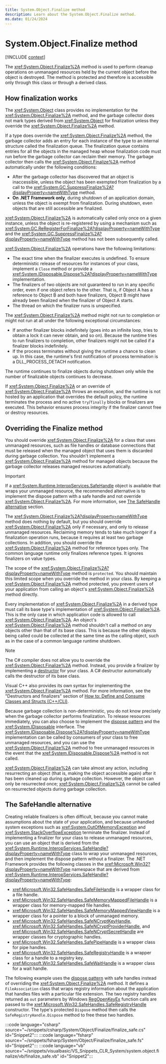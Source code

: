 ```yaml
---
title: System.Object.Finalize method
description: Learn about the System.Object.Finalize method.
ms.date: 01/24/2024
---
```

# System.Object.Finalize method

[!INCLUDE [context](includes/context.md)]

The <xref:System.Object.Finalize%2A> method is used to perform cleanup operations on unmanaged resources held by the current object before the object is destroyed. The method is protected and therefore is accessible only through this class or through a derived class.

## How finalization works

The <xref:System.Object> class provides no implementation for the <xref:System.Object.Finalize%2A> method, and the garbage collector does not mark types derived from <xref:System.Object> for finalization unless they override the <xref:System.Object.Finalize%2A> method.

If a type does override the <xref:System.Object.Finalize%2A> method, the garbage collector adds an entry for each instance of the type to an internal structure called the finalization queue. The finalization queue contains entries for all the objects in the managed heap whose finalization code must run before the garbage collector can reclaim their memory. The garbage collector then calls the <xref:System.Object.Finalize%2A> method automatically under the following conditions:

- After the garbage collector has discovered that an object is inaccessible, unless the object has been exempted from finalization by a call to the <xref:System.GC.SuppressFinalize%2A?displayProperty=nameWithType> method.
- **On .NET Framework only**, during shutdown of an application domain, unless the object is exempt from finalization. During shutdown, even objects that are still accessible are finalized.

<xref:System.Object.Finalize%2A> is automatically called only once on a given instance, unless the object is re-registered by using a mechanism such as <xref:System.GC.ReRegisterForFinalize%2A?displayProperty=nameWithType> and the <xref:System.GC.SuppressFinalize%2A?displayProperty=nameWithType> method has not been subsequently called.

<xref:System.Object.Finalize%2A> operations have the following limitations:

- The exact time when the finalizer executes is undefined. To ensure deterministic release of resources for instances of your class, implement a `Close` method or provide a <xref:System.IDisposable.Dispose%2A?displayProperty=nameWithType> implementation.
- The finalizers of two objects are not guaranteed to run in any specific order, even if one object refers to the other. That is, if Object A has a reference to Object B and both have finalizers, Object B might have already been finalized when the finalizer of Object A starts.
- The thread on which the finalizer runs is unspecified.

The <xref:System.Object.Finalize%2A> method might not run to completion or might not run at all under the following exceptional circumstances:

- If another finalizer blocks indefinitely (goes into an infinite loop, tries to obtain a lock it can never obtain, and so on). Because the runtime tries to run finalizers to completion, other finalizers might not be called if a finalizer blocks indefinitely.
- If the process terminates without giving the runtime a chance to clean up. In this case, the runtime's first notification of process termination is a DLL_PROCESS_DETACH notification.

The runtime continues to finalize objects during shutdown only while the number of finalizable objects continues to decrease.

If <xref:System.Object.Finalize%2A> or an override of <xref:System.Object.Finalize%2A> throws an exception, and the runtime is not hosted by an application that overrides the default policy, the runtime terminates the process and no active `try`/`finally` blocks or finalizers are executed. This behavior ensures process integrity if the finalizer cannot free or destroy resources.

## Overriding the Finalize method

You should override <xref:System.Object.Finalize%2A> for a class that uses unmanaged resources, such as file handles or database connections that must be released when the managed object that uses them is discarded during garbage collection. You shouldn't implement a <xref:System.Object.Finalize%2A> method for managed objects because the garbage collector releases managed resources automatically.

> [!IMPORTANT]
> If a <xref:System.Runtime.InteropServices.SafeHandle> object is available that wraps your unmanaged resource, the recommended alternative is to implement the dispose pattern with a safe handle and not override <xref:System.Object.Finalize%2A>. For more information, see [The SafeHandle alternative](#SafeHandle) section.

The <xref:System.Object.Finalize%2A?displayProperty=nameWithType> method does nothing by default, but you should override <xref:System.Object.Finalize%2A> only if necessary, and only to release unmanaged resources. Reclaiming memory tends to take much longer if a finalization operation runs, because it requires at least two garbage collections. In addition, you should override the <xref:System.Object.Finalize%2A> method for reference types only. The common language runtime only finalizes reference types. It ignores finalizers on value types.

The scope of the <xref:System.Object.Finalize%2A?displayProperty=nameWithType> method is `protected`. You should maintain this limited scope when you override the method in your class. By keeping a <xref:System.Object.Finalize%2A> method protected, you prevent users of your application from calling an object's <xref:System.Object.Finalize%2A> method directly.

Every implementation of <xref:System.Object.Finalize%2A> in a derived type must call its base type's implementation of <xref:System.Object.Finalize%2A>. This is the only case in which application code is allowed to call <xref:System.Object.Finalize%2A>. An object's <xref:System.Object.Finalize%2A> method shouldn't call a method on any objects other than that of its base class. This is because the other objects being called could be collected at the same time as the calling object, such as in the case of a common language runtime shutdown.

> [!NOTE]
> The C# compiler does not allow you to override the <xref:System.Object.Finalize%2A> method. Instead, you provide a finalizer by implementing a [destructor](/dotnet/csharp/programming-guide/classes-and-structs/destructors) for your class. A C# destructor automatically calls the destructor of its base class.
>
> Visual C++ also provides its own syntax for implementing the <xref:System.Object.Finalize%2A> method. For more information, see the "Destructors and finalizers" section of [How to: Define and Consume Classes and Structs (C++/CLI)](/cpp/dotnet/how-to-define-and-consume-classes-and-structs-cpp-cli).

Because garbage collection is non-deterministic, you do not know precisely when the garbage collector performs finalization. To release resources immediately, you can also choose to implement the [dispose pattern](../../standard/garbage-collection/implementing-dispose.md)
and the <xref:System.IDisposable> interface. The <xref:System.IDisposable.Dispose%2A?displayProperty=nameWithType> implementation can be called by consumers of your class to free unmanaged resources, and you can use the <xref:System.Object.Finalize%2A> method to free unmanaged resources in the event that the <xref:System.IDisposable.Dispose%2A> method is not called.

<xref:System.Object.Finalize%2A> can take almost any action, including resurrecting an object (that is, making the object accessible again) after it has been cleaned up during garbage collection. However, the object can only be resurrected once; <xref:System.Object.Finalize%2A> cannot be called on resurrected objects during garbage collection.

## The SafeHandle alternative

Creating reliable finalizers is often difficult, because you cannot make assumptions about the state of your application, and because unhandled system exceptions such as <xref:System.OutOfMemoryException> and <xref:System.StackOverflowException> terminate the finalizer. Instead of implementing a finalizer for your class to release unmanaged resources, you can use an object that is derived from the <xref:System.Runtime.InteropServices.SafeHandle?displayProperty=nameWithType> class to wrap your unmanaged resources, and then implement the dispose pattern without a finalizer. The .NET Framework provides the following classes in the <xref:Microsoft.Win32?displayProperty=nameWithType> namespace that are derived from <xref:System.Runtime.InteropServices.SafeHandle?displayProperty=nameWithType>:

- <xref:Microsoft.Win32.SafeHandles.SafeFileHandle> is a wrapper class for a file handle.
- <xref:Microsoft.Win32.SafeHandles.SafeMemoryMappedFileHandle> is a wrapper class for memory-mapped file handles.
- <xref:Microsoft.Win32.SafeHandles.SafeMemoryMappedViewHandle> is a wrapper class for a pointer to a block of unmanaged memory.
- <xref:Microsoft.Win32.SafeHandles.SafeNCryptKeyHandle>, <xref:Microsoft.Win32.SafeHandles.SafeNCryptProviderHandle>, and <xref:Microsoft.Win32.SafeHandles.SafeNCryptSecretHandle> are wrapper classes for cryptographic handles.
- <xref:Microsoft.Win32.SafeHandles.SafePipeHandle> is a wrapper class for pipe handles.
- <xref:Microsoft.Win32.SafeHandles.SafeRegistryHandle> is a wrapper class for a handle to a registry key.
- <xref:Microsoft.Win32.SafeHandles.SafeWaitHandle> is a wrapper class for a wait handle.

The following example uses the [dispose pattern](../../standard/garbage-collection/implementing-dispose.md) with safe handles instead of overriding the <xref:System.Object.Finalize%2A> method. It defines a `FileAssociation` class that wraps registry information about the application that handles files with a particular file extension. The two registry handles returned as `out` parameters by Windows [RegOpenKeyEx](/windows/win32/api/winreg/nf-winreg-regopenkeyexa) function calls are passed to the <xref:Microsoft.Win32.SafeHandles.SafeRegistryHandle> constructor. The type's protected `Dispose` method then calls the `SafeRegistryHandle.Dispose` method to free these two handles.

:::code language="csharp" source="~/snippets/csharp/System/Object/Finalize/finalize_safe.cs" id="Snippet2":::
:::code language="fsharp" source="~/snippets/fsharp/System/Object/Finalize/finalize_safe.fs" id="Snippet2":::
:::code language="vb" source="~/snippets/visualbasic/VS_Snippets_CLR_System/system.object.finalize/vb/finalize_safe.vb" id="Snippet2":::
